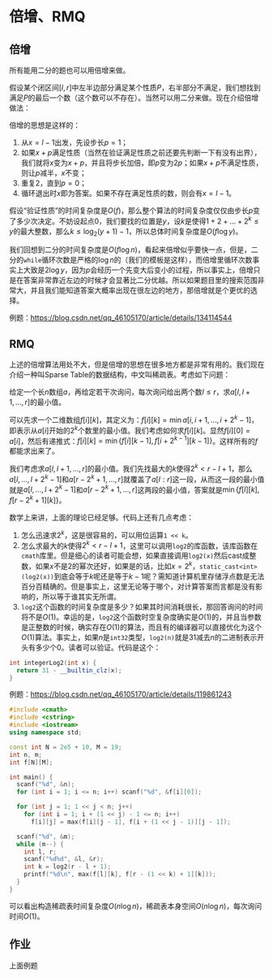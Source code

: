 # 倍增、RMQ



## 倍增

所有能用二分的题也可以用倍增来做。

假设某个闭区间$[l,r]$中左半边部分满足某个性质$P$，右半部分不满足，我们想找到满足$P$的最后一个数（这个数可以不存在）。当然可以用二分来做。现在介绍倍增做法：



倍增的思想是这样的：

1. 从$x=l-1$出发，先设步长$p=1$；
2. 如果$x+p$满足性质（当然在验证满足性质之前还要先判断一下有没有出界），我们就将$x$变为$x+p$，并且将步长加倍，即$p$变为$2p$；如果$x+p$不满足性质，则让$p$减半，$x$不变；
3. 重复2，直到$p=0$；
4. 循环退出时$x$即为答案。如果不存在满足性质的数，则会有$x=l-1$。



假设“验证性质”的时间复杂度是$O(f)$，那么整个算法的时间复杂度仅仅由步长$p$变了多少次决定。不妨设起点$0$，我们要找的位置是$y$，设$k$是使得$1+2+...+2^k\le y$的最大整数，那么$k\le \log_2(y+1)-1$，所以总体时间复杂度是$O(f\log y)$。



我们回想到二分的时间复杂度是$O(f\log n)$，看起来倍增似乎要快一点，但是，二分的`while`循环次数是严格的$\log n$的（我们的模板是这样），而倍增里循环次数事实上大致是$2\log y$，因为$p$会经历一个先变大后变小的过程，所以事实上，倍增只是在答案非常靠近左边的时候才会显著比二分优越。所以如果题目里的搜索范围非常大，并且我们能知道答案大概率出现在很左边的地方，那倍增就是个更优的选择。



例题：https://blog.csdn.net/qq_46105170/article/details/134114544



## RMQ

上述的倍增算法用处不大，但是倍增的思想在很多地方都是非常有用的。我们现在介绍一种叫Sparse Table的数据结构，中文叫稀疏表。考虑如下问题：

给定一个长$n$数组$a$，再给定若干次询问，每次询问给出两个数$l\le r$，求$a[l, l+1, ..., r]$的最小值。

可以先求一个二维数组$f[i][k]$，其定义为：$f[i][k]=\min a[i, i+1, ..., i+2^k-1]$，即表示从$a[i]$开始的$2^k$个数里的最小值。我们考虑如何求$f[i][k]$。显然$f[i][0]=a[i]$，然后有递推式：$f[i][k]=\min \{f[i][k-1], f[i+2^{k-1}][k-1]\}$。这样所有的$f$都能求出来了。



我们考虑求$a[l, l+1, ..., r]$的最小值。我们先找最大的$k$使得$2^k<r-l+1$，那么$a[l, ..., l+2^k-1]$和$a[r-2^k+1, ..., r]$就覆盖了$a[l:r]$这一段，从而这一段的最小值就是$a[l, ..., l+2^k-1]$和$a[r-2^k+1, ..., r]$这两段的最小值，答案就是$\min \{f[l][k],f[r-2^k+1][k]\}$。



数学上来讲，上面的理论已经足够。代码上还有几点考虑：

1. 怎么迅速求$2^k$，这是很容易的，可以用位运算`1 << k`。
2. 怎么求最大的$k$使得$2^k<r-l+1$，这里可以调用`log2`的库函数，该库函数在`cmath`库里。但是细心的读者可能会想，如果直接调用`log2(x)`然后cast成整数，如果$x$不是$2$的幂次还好，如果是的话，比如$x=2^k$，`static_cast<int>(log2(x))`到底会等于$k$呢还是等于$k-1$呢？需知道计算机里存储浮点数是无法百分百精确的。但是事实上，这里无论等于哪个，对计算答案而言都是没有影响的，所以等于谁其实无所谓。
3. `log2`这个函数的时间复杂度是多少？如果其时间消耗很长，那回答询问的时间将不是$O(1)$。幸运的是，`log2`这个函数时空复杂度确实是$O(1)$的，并且当参数是正整数的时候，确实存在$O(1)$的算法，而且有的编译器可以直接优化为这个$O(1)$算法。事实上，如果$n$是`int32`类型，`log2(n)`就是$31$减去$n$的二进制表示开头有多少个$0$。读者可以验证。代码是这个：

```cpp
int integerLog2(int x) {
  return 31 - __builtin_clz(x);
}
```



例题：https://blog.csdn.net/qq_46105170/article/details/119861243

```cpp
#include <cmath>
#include <cstring>
#include <iostream>
using namespace std;

const int N = 2e5 + 10, M = 19;
int n, m;
int f[N][M];

int main() {
  scanf("%d", &n);
  for (int i = 1; i <= n; i++) scanf("%d", &f[i][0]);

  for (int j = 1; 1 << j < n; j++)
    for (int i = 1; i + (1 << j) - 1 <= n; i++)
      f[i][j] = max(f[i][j - 1], f[i + (1 << j - 1)][j - 1]);

  scanf("%d", &m);
  while (m--) {
    int l, r;
    scanf("%d%d", &l, &r);
    int k = log2(r - l + 1);
    printf("%d\n", max(f[l][k], f[r - (1 << k) + 1][k]));
  }
}
```



可以看出构造稀疏表时间复杂度$O(n\log n)$，稀疏表本身空间$O(n\log n)$，每次询问时间$O(1)$。



## 作业

上面例题


